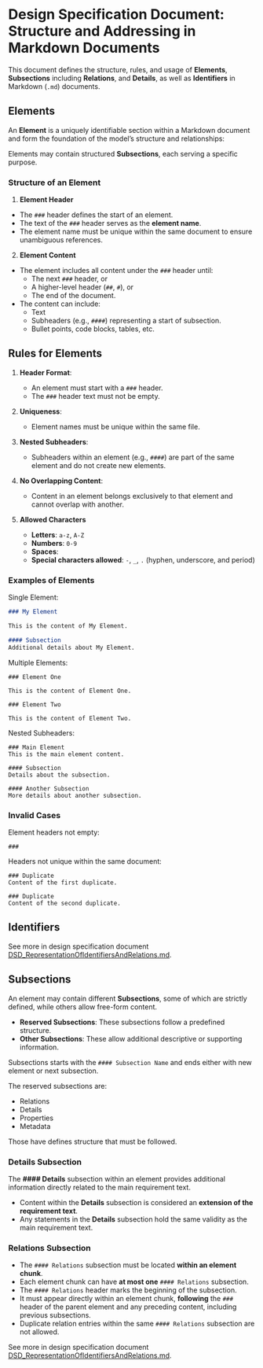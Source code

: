 # Design Specification Document: Structure and Addressing in Markdown Documents

This document defines the structure, rules, and usage of **Elements**, **Subsections** including **Relations**, and **Details**, as well as **Identifiers** in Markdown (`.md`) documents. 


## Elements

An **Element** is a uniquely identifiable section within a Markdown document and form the foundation of the model’s structure and relationships:

Elements may contain structured **Subsections**, each serving a specific purpose.

### Structure of an Element

1. **Element Header**
  - The `###` header defines the start of an element.
  - The text of the `###` header serves as the **element name**.
  - The element name must be unique within the same document to ensure unambiguous references.

2. **Element Content**
  - The element includes all content under the `###` header until:
    - The next `###` header, or
    - A higher-level header (`##`, `#`), or
    - The end of the document.
  - The content can include:
    - Text
    - Subheaders (e.g., `####`) representing a start of subsection.
    - Bullet points, code blocks, tables, etc.


## Rules for Elements

1. **Header Format**:
   - An element must start with a `###` header.
   - The `###` header text must not be empty.

2. **Uniqueness**:
   - Element names must be unique within the same file.
 
3. **Nested Subheaders**:
   - Subheaders within an element (e.g., `####`) are part of the same element and do not create new elements.

4. **No Overlapping Content**:
   - Content in an element belongs exclusively to that element and cannot overlap with another.

5. **Allowed Characters**
   - **Letters**: `a-z`, `A-Z`
   - **Numbers**: `0-9`
   - **Spaces**: ` `
   - **Special characters allowed**: `-`, `_`, `.` (hyphen, underscore, and period)


### Examples of Elements

Single Element:
```markdown
### My Element

This is the content of My Element.

#### Subsection
Additional details about My Element.
```

Multiple Elements:
```
### Element One

This is the content of Element One.

### Element Two

This is the content of Element Two.
```

Nested Subheaders:
```
### Main Element
This is the main element content.

#### Subsection
Details about the subsection.

#### Another Subsection
More details about another subsection.
```

### Invalid Cases

Element headers not empty:
```
###
```

Headers not unique within the same document:
```
### Duplicate
Content of the first duplicate.

### Duplicate
Content of the second duplicate.
```

## Identifiers

See more in design specification document [DSD_RepresentationOfIdentifiersAndRelations.md](DSD_RepresentationOfIdentifiersAndRelations.md).

##  Subsections

An element may contain different **Subsections**, some of which are strictly defined, while others allow free-form content.
- **Reserved Subsections**: These subsections follow a predefined structure.
- **Other Subsections**: These allow additional descriptive or supporting information.

Subsections starts with the `#### Subsection Name` and ends either with new element or next subsection.

The reserved subsections are:
 * Relations
 * Details
 * Properties
 * Metadata
 
Those have defines structure that must be followed.

### Details Subsection

The **#### Details** subsection within an element provides additional information directly related to the main requirement text.

- Content within the **Details** subsection is considered an **extension of the requirement text**.
- Any statements in the **Details** subsection hold the same validity as the main requirement text.

###  Relations Subsection

- The `#### Relations` subsection must be located **within an element chunk**.
- Each element chunk can have **at most one** `#### Relations` subsection.
- The `#### Relations` header marks the beginning of the subsection.
- It must appear directly within an element chunk, **following** the `###` header of the parent element and any preceding content, including previous subsections.
- Duplicate relation entries within the same `#### Relations` subsection are not allowed.

See more in design specification document [DSD_RepresentationOfIdentifiersAndRelations.md](DSD_RepresentationOfIdentifiersAndRelations.md).

